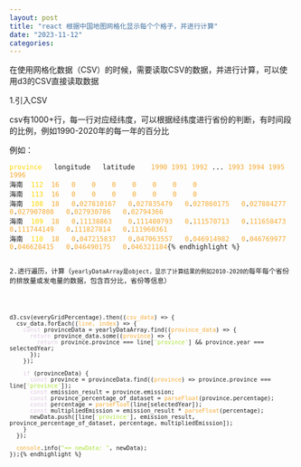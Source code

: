 ```yaml
---
layout: post
title: "react 根据中国地图网格化显示每个个格子，并进行计算"
date: "2023-11-12"
categories: 
---
```

<p>在使用网格化数据（CSV）的时候，需要读取CSV的数据，并进行计算，可以使用d3的CSV直接读取数据</p>

<p>1.引入CSV</p>

<p>csv有1000+行，每一行对应经纬度，可以根据经纬度进行省份的判断，有时间段的比例，例如1990-2020年的每一年的百分比</p>

<p>例如：</p>

<pre>
<code><span style="color:#ffd700">province</span>	longitude	latitude	<span style="color:#f5ab35">1990</span>	<span style="color:#f5ab35">1991</span>	<span style="color:#f5ab35">1992</span> ...	<span style="color:#f5ab35">1993</span>	<span style="color:#f5ab35">1994</span>	<span style="color:#f5ab35">1995</span>	<span style="color:#f5ab35">1996</span>
海南	<span style="color:#ffd700">112</span>	<span style="color:#f5ab35">16</span>	<span style="color:#f5ab35">0</span>	<span style="color:#f5ab35">0</span>	<span style="color:#f5ab35">0</span>	<span style="color:#f5ab35">0</span>	<span style="color:#f5ab35">0</span>	<span style="color:#f5ab35">0</span>	<span style="color:#f5ab35">0</span>
海南	<span style="color:#ffd700">113</span>	<span style="color:#f5ab35">16</span>	<span style="color:#f5ab35">0</span>	<span style="color:#f5ab35">0</span>	<span style="color:#f5ab35">0</span>	<span style="color:#f5ab35">0</span>	<span style="color:#f5ab35">0</span>	<span style="color:#f5ab35">0</span>	<span style="color:#f5ab35">0</span>
海南	<span style="color:#ffd700">108</span>	<span style="color:#f5ab35">18</span>	<span style="color:#f5ab35">0</span>.<span style="color:#f5ab35">027810167</span>	<span style="color:#f5ab35">0</span>.<span style="color:#f5ab35">027835479</span>	<span style="color:#f5ab35">0</span>.<span style="color:#f5ab35">027860175</span>	<span style="color:#f5ab35">0</span>.<span style="color:#f5ab35">027884277</span>	<span style="color:#f5ab35">0</span>.<span style="color:#f5ab35">027907808</span>	<span style="color:#f5ab35">0</span>.<span style="color:#f5ab35">027930786</span>	<span style="color:#f5ab35">0</span>.<span style="color:#f5ab35">02794366</span>
海南	<span style="color:#ffd700">109</span>	<span style="color:#f5ab35">18</span>	<span style="color:#f5ab35">0</span>.<span style="color:#f5ab35">11138863</span>	<span style="color:#f5ab35">0</span>.<span style="color:#f5ab35">111480793</span>	<span style="color:#f5ab35">0</span>.<span style="color:#f5ab35">111570713</span>	<span style="color:#f5ab35">0</span>.<span style="color:#f5ab35">111658473</span>	<span style="color:#f5ab35">0</span>.<span style="color:#f5ab35">111744149</span>	<span style="color:#f5ab35">0</span>.<span style="color:#f5ab35">111827814</span>	<span style="color:#f5ab35">0</span>.<span style="color:#f5ab35">111960361</span>
海南	<span style="color:#ffd700">110</span>	<span style="color:#f5ab35">18</span>	<span style="color:#f5ab35">0</span>.<span style="color:#f5ab35">047215837</span>	<span style="color:#f5ab35">0</span>.<span style="color:#f5ab35">047063557</span>	<span style="color:#f5ab35">0</span>.<span style="color:#f5ab35">046914982</span>	<span style="color:#f5ab35">0</span>.<span style="color:#f5ab35">046769977</span>	<span style="color:#f5ab35">0</span>.<span style="color:#f5ab35">046628415</span>	<span style="color:#f5ab35">0</span>.<span style="color:#f5ab35">046490175</span>	<span style="color:#f5ab35">0</span>.<span style="color:#f5ab35">046321184</span>{% endhighlight %}

<p>2.进行遍历，计算（<code>yearlyDataArray是object，显示了计算结果的例如2010-2020的</code>每年每个省份的排放量或发电量的数据，包含百分比，省份等信息）</p>

<pre>
<code>d3.csv(everyGridPercentage).then((<span style="color:#f5ab35">csv_data</span>) =&gt; {
  csv_data.forEach((<span style="color:#f5ab35">line, index</span>) =&gt; {
    <span style="color:#dcc6e0">const</span> provinceData = yearlyDataArray.find((<span style="color:#f5ab35">province_data</span>) =&gt; {
      <span style="color:#dcc6e0">return</span> province_data.some((<span style="color:#f5ab35">province</span>) =&gt; {
        <span style="color:#dcc6e0">return</span> province.province === line[<span style="color:#abe338">&#39;province&#39;</span>] &amp;&amp; province.year === selectedYear;
      });
    });

    <span style="color:#dcc6e0">if</span> (provinceData) {
      <span style="color:#dcc6e0">const</span> province = provinceData.find((<span style="color:#f5ab35">province</span>) =&gt; province.province === line[<span style="color:#abe338">&#39;province&#39;</span>]);
      <span style="color:#dcc6e0">const</span> emission_result = province.emission;
      <span style="color:#dcc6e0">const</span> province_percentage_of_dataset = <span style="color:#f5ab35">parseFloat</span>(province.percentage);
      <span style="color:#dcc6e0">const</span> percentage = <span style="color:#f5ab35">parseFloat</span>(line[selectedYear]);
      <span style="color:#dcc6e0">const</span> multipliedEmission = emission_result * <span style="color:#f5ab35">parseFloat</span>(percentage);
      newData.push([line[<span style="color:#abe338">&#39;province&#39;</span>], emission_result, province_percentage_of_dataset, percentage, multipliedEmission]);
    }
  });

  <span style="color:#f5ab35">console</span>.info(<span style="color:#abe338">&quot;== newData: &quot;</span>, newData);
});{% endhighlight %}

